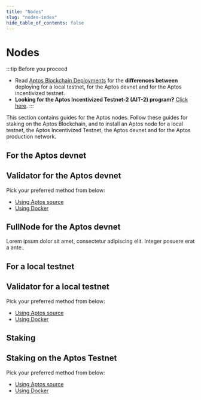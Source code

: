 ```yaml
---
title: "Nodes"
slug: "nodes-index"
hide_table_of_contents: false
---
```


# Nodes

:::tip Before you proceed
- Read [Aptos Blockchain Deployments](aptos-deployments) for the **differences between** deploying for a local testnet, for the Aptos devnet and for the Aptos incentivized testnet.
- **Looking for the Aptos Incentivized Testnet-2 (AIT-2) program?** [Click here](ait/ait-2). 
:::

This section contains guides for the Aptos nodes. Follow these guides for staking on the Aptos Blockchain, and to install an Aptos node for a local testnet, the Aptos Incentivized Testnet, the Aptos devnet and for the Aptos production network.

## For the Aptos devnet 



<div class="docs-card-container">
<div class="row row-cols-1 row-cols-md-2 g-4">

   <div class="col">
    <div class="card h-100" >
    <div class="card-body d-flex flex-column" >
    <h2 class="card-title">Validator for the Aptos devnet </h2>
    <p class="card-text">Pick your preferred method from below:</p>
    <ul class="list-group list-group-flush">
      <li class="list-group-item"><a href="run-a-local-testnet" class="card-link">Using Aptos source</a></li>
      <li class="list-group-item"><a href="run-a-local-testnet#using-docker" class="card-link">Using Docker</a></li>
    </ul>
</div>
</div>
</div>
  <div class="col">
  <div class="card h-100" >
    <div class="card-body d-flex flex-column">
    <h2 class="card-title">FullNode for the Aptos devnet </h2>
    <p class="card-text">Lorem ipsum dolor sit amet, consectetur adipiscing elit. Integer posuere erat a ante..</p>
</div>
</div>
</div>
</div>
</div>

## For a local testnet

<div class="docs-card-container">
<div class="row row-cols-1 row-cols-md-1 g-4">

   <div class="col">
    <div class="card h-100" >
    <div class="card-body d-flex flex-column" >
    <h2 class="card-title">Validator for a local testnet </h2>
    <p class="card-text">Pick your preferred method from below:</p>
    <ul class="list-group list-group-flush">
      <li class="list-group-item"><a href="run-a-local-testnet" class="card-link">Using Aptos source</a></li>
      <li class="list-group-item"><a href="run-a-local-testnet#using-docker" class="card-link">Using Docker</a></li>
    </ul>
</div>
</div>
</div>
  
</div>
</div>

## Staking

<div class="docs-card-container">
<div class="row row-cols-1 row-cols-md-1 g-4">

   <div class="col">
    <div class="card h-100" >
    <div class="card-body d-flex flex-column" >
    <h2 class="card-title">Staking on the Aptos Testnet </h2>
    <p class="card-text">Pick your preferred method from below:</p>
    <ul class="list-group list-group-flush">
      <li class="list-group-item"><a href="run-a-local-testnet" class="card-link">Using Aptos source</a></li>
      <li class="list-group-item"><a href="run-a-local-testnet#using-docker" class="card-link">Using Docker</a></li>
    </ul>
</div>
</div>
</div>
  
</div>
</div>
